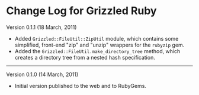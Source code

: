 # Change Log for Grizzled Ruby

Version 0.1.1 (18 March, 2011)

* Added `Grizzled::FileUtil::ZipUtil` module, which contains some
  simplified, front-end "zip" and "unzip" wrappers for the `rubyzip` gem.
* Added the `Grizzled::FileUtil.make_directory_tree` method, which creates
  a directory tree from a nested hash specification.

---

Version 0.1.0 (14 March, 2011)

* Initial version published to the web and to RubyGems.

